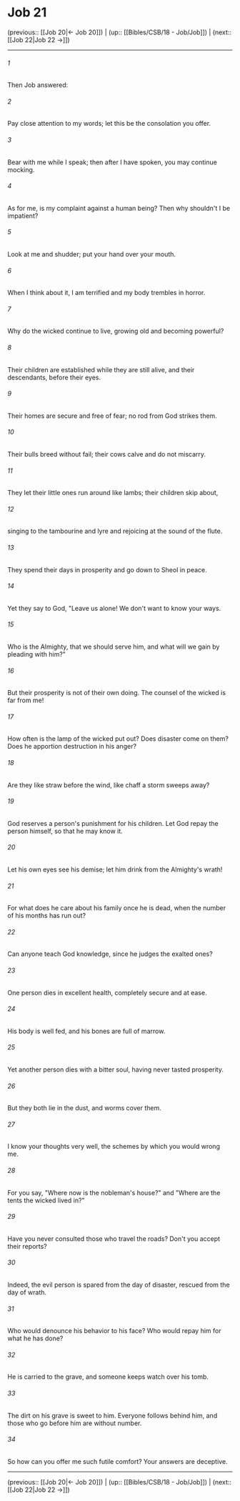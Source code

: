 # Job 21

(previous:: [[Job 20|← Job 20]]) | (up:: [[Bibles/CSB/18 - Job/Job]]) | (next:: [[Job 22|Job 22 →]])

***


###### 1 
Then Job answered: 

###### 2 
Pay close attention to my words; let this be the consolation you offer. 

###### 3 
Bear with me while I speak; then after I have spoken, you may continue mocking. 

###### 4 
As for me, is my complaint against a human being? Then why shouldn't I be impatient? 

###### 5 
Look at me and shudder; put your hand over your mouth. 

###### 6 
When I think about it, I am terrified and my body trembles in horror. 

###### 7 
Why do the wicked continue to live, growing old and becoming powerful? 

###### 8 
Their children are established while they are still alive, and their descendants, before their eyes. 

###### 9 
Their homes are secure and free of fear; no rod from God strikes them. 

###### 10 
Their bulls breed without fail; their cows calve and do not miscarry. 

###### 11 
They let their little ones run around like lambs; their children skip about, 

###### 12 
singing to the tambourine and lyre and rejoicing at the sound of the flute. 

###### 13 
They spend their days in prosperity and go down to Sheol in peace. 

###### 14 
Yet they say to God, "Leave us alone! We don't want to know your ways. 

###### 15 
Who is the Almighty, that we should serve him, and what will we gain by pleading with him?" 

###### 16 
But their prosperity is not of their own doing. The counsel of the wicked is far from me! 

###### 17 
How often is the lamp of the wicked put out? Does disaster come on them? Does he apportion destruction in his anger? 

###### 18 
Are they like straw before the wind, like chaff a storm sweeps away? 

###### 19 
God reserves a person's punishment for his children. Let God repay the person himself, so that he may know it. 

###### 20 
Let his own eyes see his demise; let him drink from the Almighty's wrath! 

###### 21 
For what does he care about his family once he is dead, when the number of his months has run out? 

###### 22 
Can anyone teach God knowledge, since he judges the exalted ones? 

###### 23 
One person dies in excellent health, completely secure and at ease. 

###### 24 
His body is well fed, and his bones are full of marrow. 

###### 25 
Yet another person dies with a bitter soul, having never tasted prosperity. 

###### 26 
But they both lie in the dust, and worms cover them. 

###### 27 
I know your thoughts very well, the schemes by which you would wrong me. 

###### 28 
For you say, "Where now is the nobleman's house?" and "Where are the tents the wicked lived in?" 

###### 29 
Have you never consulted those who travel the roads? Don't you accept their reports? 

###### 30 
Indeed, the evil person is spared from the day of disaster, rescued from the day of wrath. 

###### 31 
Who would denounce his behavior to his face? Who would repay him for what he has done? 

###### 32 
He is carried to the grave, and someone keeps watch over his tomb. 

###### 33 
The dirt on his grave is sweet to him. Everyone follows behind him, and those who go before him are without number. 

###### 34 
So how can you offer me such futile comfort? Your answers are deceptive.

***

(previous:: [[Job 20|← Job 20]]) | (up:: [[Bibles/CSB/18 - Job/Job]]) | (next:: [[Job 22|Job 22 →]])
